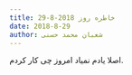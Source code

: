 ```yaml
---
title: خاطره روز 2018-8-29
date: 2018-8-29
author: شعبان محمد حسنی
---
```


اصلا یادم نمیاد امروز چی کار کردم.